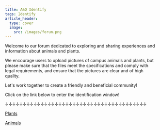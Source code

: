 ```yaml
---
title: A&Q Identify
tags: Identify
article_header:
  type: cover
  image:
    src: /images/forum.png
---
```


Welcome to our forum dedicated to exploring and sharing experiences and information about animals and plants. 

We encourage users to upload pictures of campus animals and plants, but please make sure that the files meet the specifications and comply with legal requirements, and ensure that the pictures are clear and of high quality. 

Let's work together to create a friendly and beneficial community! 

Click on the link below to enter the identification window!

↓↓↓↓↓↓↓↓↓↓↓↓↓↓↓↓↓↓↓↓↓↓↓↓↓↓↓↓↓↓↓↓↓↓↓↓↓↓↓↓

[Plants](http://localhost:8504/)

[Animals](http://localhost:8506/)

<!--more-->
